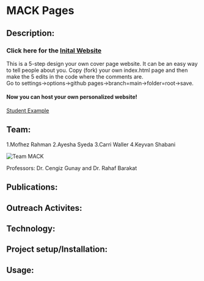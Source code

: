 # MACK Pages
## Description:

### Click here for the [Inital Website](https://techambassadors-ggc.github.io/MACK/)

This is a 5-step design your own cover page website. It can be an easy way to tell people about you.
Copy (fork) your own index.html page and then make the 5 edits in the code where the comments are.<br/>
Go to settings->options->github pages->branch=main->folder=root->save.<br/>
#### Now you can host your own personalized website! <br/>
[Student Example](http://cwaller.altervista.org/TAP/Student1.html)

## Team:
1.Mofhez Rahman
2.Ayesha Syeda
3.Carri Waller
4.Keyvan Shabani

![Team MACK](/path/to/the/screenshot.png)

Professors: Dr. Cengiz Gunay and Dr. Rahaf Barakat

## Publications:

## Outreach Activites:

## Technology:

## Project setup/Installation:

## Usage:
